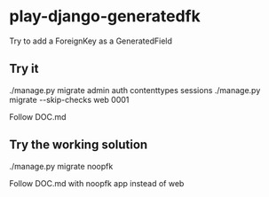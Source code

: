 # play-django-generatedfk

Try to add a ForeignKey as a GeneratedField

## Try it

./manage.py migrate admin auth contenttypes sessions
./manage.py migrate --skip-checks web 0001

Follow DOC.md

## Try the working solution

./manage.py migrate noopfk 

Follow DOC.md with noopfk app instead of web
